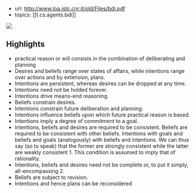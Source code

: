 
- url: http://www.loa.istc.cnr.it/old/Files/bdi.pdf
- topics: [[t.cs.agents.bdi]]

![](/assets/images/2024-04-07-17-33-09.png)

## Highlights

- practical reason or will consists in the combination of deliberating and planning
- Desires and beliefs range over states of affairs, while intentions range over actions and by extension, plans.
- Intentions are persistent, whereas desires can be dropped at any time.
- Intentions need not be holded forever.
- Intentions drive means-end reasoning.
- Beliefs constrain desires.
- Intentions constrain future deliberation and planning.
- Intentions influence beliefs upon which future practical reason is based.
- Intentions imply a degree of commitment to a goal.
- Intentions, beliefs and desires are required to be consistent. Beliefs are required to be consistent with other beliefs. Intentions with goals and beliefs and goals (analogously) with beliefs and intentions. We can thus say (so to speak) that the former are strongly consistent while the latter are weakly consistent 1. This condition is assumed to imply that of rationality.
- Intentions, beliefs and desires need not be complete or, to put it simply, all-encompassing 2.
- Beliefs are subject to revision.
- Intentions and hence plans can be reconsidered